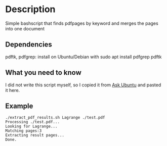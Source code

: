 # Description

Simple bashscript that finds pdfpages by keyword and merges the pages into one document

## Dependencies
pdftk, pdfgrep:
install on Ubuntu/Debian with sudo apt install pdfgrep pdftk

## What you need to know

I did not write this script myself, so I copied it from [Ask Ubuntu](https://askubuntu.com/questions/454934/how-can-i-extract-pages-containing-a-given-string-from-a-pdf-file) and pasted it here.

## Example

```
./extract_pdf_results.sh Lagrange ./test.pdf
Processing ./test.pdf...
Looking for Lagrange...
Matching pages:3 
Extracting result pages...
Done.
```
